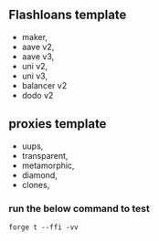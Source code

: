 ## Flashloans template
- maker,
- aave v2,
- aave v3,
- uni v2,
- uni v3,
- balancer v2
- dodo v2

## proxies template
 - uups,
 - transparent,
 - metamorphic,
 - diamond,
 - clones,


### run the below command to test
```
forge t --ffi -vv
```
